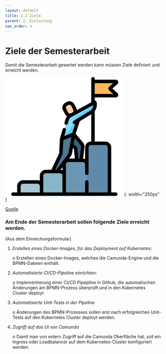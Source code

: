 ```yaml
---
layout: default
title: 2.2 Ziele
parent: 2. Einleitung
nav_order: 4
---
```


# Ziele der Semesterarbeit

Damit die Semesterarbeit gewertet werden kann müssen Ziele definiert und erreicht werden.

![Goals](../ressources/bilder/rsz_goal.png){: width="250px" }

[Quelle](../Quellenverzeichnis/index.md#goals)
### Am Ende der Semesterarbeit sollen folgende Ziele erreicht werden.

(Aus dem Einreichungsformular)

1.	*Erstellen eines Docker-Images, für das Deployment auf Kubernetes:*

    o	Erstellen eines Docker-Images, welches die Camunda-Engine und die BPMN-Dateien enthält.
2.	*Automatisierte CI/CD-Pipeline einrichten:*

    o	Implementierung einer CI/CD Pipepline in Github, die automatischen Änderungen am BPMN-Prozess überprüft und in    den Kubernetes Cluster deployt
3.	*Automatisierte Unit-Tests in der Pipeline*

    o	Änderungen des BPMN-Prozesses sollen erst nach erfolgreichen Unit-Tests auf den Kubernetes Cluster deployt werden.
4.	*Zugriff auf das UI von Camunda*

    o	Damit man von extern Zugriff auf die Camunda Oberfläche hat, soll ein Ingress oder Loadbalancer auf dem Kubernetes-Cluster konfiguriert werden.
